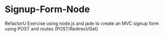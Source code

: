 Signup-Form-Node
================

RefactorU Exercise using node.js and jade to create an MVC signup form using POST and routes (POST/Redirect/Get)
